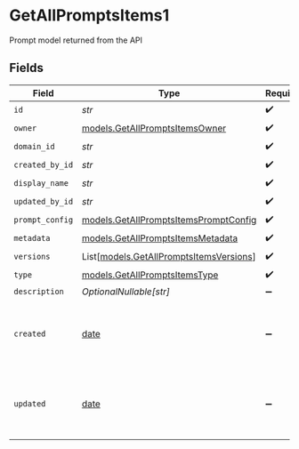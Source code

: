 # GetAllPromptsItems1

Prompt model returned from the API


## Fields

| Field                                                                                | Type                                                                                 | Required                                                                             | Description                                                                          |
| ------------------------------------------------------------------------------------ | ------------------------------------------------------------------------------------ | ------------------------------------------------------------------------------------ | ------------------------------------------------------------------------------------ |
| `id`                                                                                 | *str*                                                                                | :heavy_check_mark:                                                                   | N/A                                                                                  |
| `owner`                                                                              | [models.GetAllPromptsItemsOwner](../models/getallpromptsitemsowner.md)               | :heavy_check_mark:                                                                   | N/A                                                                                  |
| `domain_id`                                                                          | *str*                                                                                | :heavy_check_mark:                                                                   | N/A                                                                                  |
| `created_by_id`                                                                      | *str*                                                                                | :heavy_check_mark:                                                                   | N/A                                                                                  |
| `display_name`                                                                       | *str*                                                                                | :heavy_check_mark:                                                                   | N/A                                                                                  |
| `updated_by_id`                                                                      | *str*                                                                                | :heavy_check_mark:                                                                   | N/A                                                                                  |
| `prompt_config`                                                                      | [models.GetAllPromptsItemsPromptConfig](../models/getallpromptsitemspromptconfig.md) | :heavy_check_mark:                                                                   | N/A                                                                                  |
| `metadata`                                                                           | [models.GetAllPromptsItemsMetadata](../models/getallpromptsitemsmetadata.md)         | :heavy_check_mark:                                                                   | N/A                                                                                  |
| `versions`                                                                           | List[[models.GetAllPromptsItemsVersions](../models/getallpromptsitemsversions.md)]   | :heavy_check_mark:                                                                   | N/A                                                                                  |
| `type`                                                                               | [models.GetAllPromptsItemsType](../models/getallpromptsitemstype.md)                 | :heavy_check_mark:                                                                   | N/A                                                                                  |
| `description`                                                                        | *OptionalNullable[str]*                                                              | :heavy_minus_sign:                                                                   | N/A                                                                                  |
| `created`                                                                            | [date](https://docs.python.org/3/library/datetime.html#date-objects)                 | :heavy_minus_sign:                                                                   | The date and time the resource was created                                           |
| `updated`                                                                            | [date](https://docs.python.org/3/library/datetime.html#date-objects)                 | :heavy_minus_sign:                                                                   | The date and time the resource was last updated                                      |